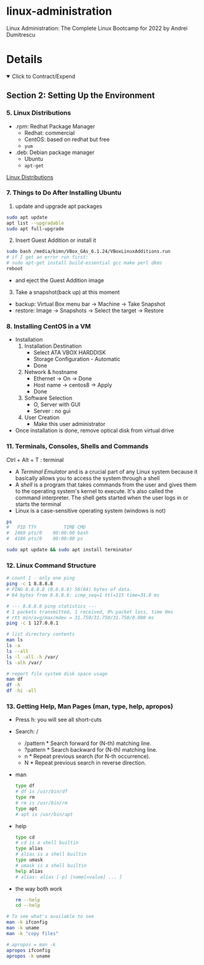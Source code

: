 # linux-administration

Linux Administration: The Complete Linux Bootcamp for 2022 by Andrei Dumitrescu

# Details

<details open> 
  <summary>Click to Contract/Expend</summary>

## Section 2: Setting Up the Environment

### 5. Linux Distributions

- .rpm: Redhat Package Manager
  - Redhat: commercial
  - CentOS: based on redhat but free
  - `yum`
- .deb: Debian package manager
  - Ubuntu
  - `apt-get`

[Linux Distributions](https://distrowatch.com/)

### 7. Things to Do After Installing Ubuntu

1. update and upgrade apt packages

```sh
sudo apt update
apt list --upgradable
sudo apt full-upgrade
```

2. Insert Guest Addition or install it

```sh
sudo bash /media/kimn/VBox_GAs_6.1.24/VBoxLinuxAdditions.run
# if I get an error run first:
# sudo apt-get install build-essential gcc make perl dkms
reboot
```

- and eject the Guest Addition image

3. Take a snapshot(back up) at this moment

- backup: Virtual Box menu bar -> Machine -> Take Snapshot
- restore: Image -> Snapshots -> Select the target -> Restore

### 8. Installing CentOS in a VM

- Installation
  1. Installation Destination
     - Select ATA VBOX HARDDISK
     - Storage Configuration - Automatic
     - Done
  2. Network & hostname
     - Ethernet -> On -> Done
     - Host name -> centos8 -> Apply
     - Done
  3. Software Selection
     - O, Server with GUI
     - Server : no gui
  4. User Creation
     - Make this user administrator
- Once installation is done, remove optical disk from virtual drive

### 11. Terminals, Consoles, Shells and Commands

Ctrl + Alt + T : terminal

- A *Terminal Emulator* and is a crucial part of any Linux system because it basically allows you to access the system through a shell
- A *shell* is a program that takes commands from the user and gives them to the operating system's kernel to execute. It's also called the command interpreter. The shell gets started when the user logs in or starts the terminal
- Linux is a case-sensitive operating system (windows is not)

```sh
ps
#   PID TTY          TIME CMD
#  2469 pts/0    00:00:00 bash
#  4186 pts/0    00:00:00 ps
```

```sh
sudo apt update && sudo apt install terminator
```

### 12. Linux Command Structure

```sh
# count 1 - only one ping
ping -c 1 8.8.8.8
# PING 8.8.8.8 (8.8.8.8) 56(84) bytes of data.
# 64 bytes from 8.8.8.8: icmp_seq=1 ttl=115 time=31.8 ms

# --- 8.8.8.8 ping statistics ---
# 1 packets transmitted, 1 received, 0% packet loss, time 0ms
# rtt min/avg/max/mdev = 31.750/31.750/31.750/0.000 ms
ping -c 1 127.0.0.1

# list directory contents
man ls
ls -a
ls --all
ls -l -all -h /var/
ls -alh /var/

# report file system disk space usage
man df
df -h
df -hi -all
```

### 13. Getting Help, Man Pages (man, type, help, apropos)

- Press h: you will see all short-cuts
- Search: /
  - /pattern          *  Search forward for (N-th) matching line.
  - ?pattern          *  Search backward for (N-th) matching line.
  - n                 *  Repeat previous search (for N-th occurrence).
  - N                 *  Repeat previous search in reverse direction.

- man
  ```sh
  type df
  # df is /usr/bin/df
  type rm
  # rm is /usr/bin/rm
  type apt
  # apt is /usr/bin/apt
  ```
- help
  ```sh
  type cd
  # cd is a shell builtin
  type alias
  # alias is a shell builtin
  type umask
  # umask is a shell builtin
  help alias
  # alias: alias [-p] [name[=value] ... ]
  ```
- the way both work
  ```sh
  rm --help
  cd --help
  ```

```sh
# To see what's available to see
man -k ifconfig
man -k uname
man -k "copy files"

# apropos = man -k
apropos ifconfig
apropos -k uname
```

</details>
